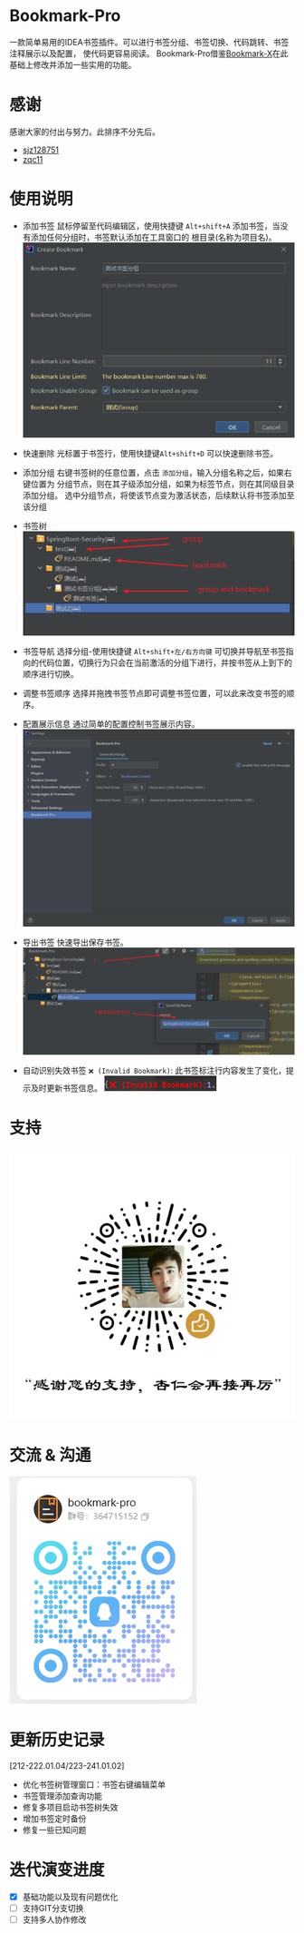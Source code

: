 # Bookmark-Pro

一款简单易用的IDEA书签插件。可以进行书签分组、书签切换、代码跳转、书签注释展示以及配置， 使代码更容易阅读。
Bookmark-Pro借鉴[Bookmark-X](https://plugins.jetbrains.com/plugin/22013-bookmark-x)在此基础上修改并添加一些实用的功能。

# 感谢

感谢大家的付出与努力。此排序不分先后。

- [sjz128751](https://github.com/sjz128751)
- [zqc11](https://github.com/zqc11)

# 使用说明

- 添加书签
  鼠标停留至代码编辑区，使用快捷键 `Alt+shift+A` 添加书签，当没有添加任何分组时，书签默认添加在工具窗口的 根目录(名称为项目名)。
  ![](./readme/create.png)

- 快速删除
  光标置于书签行，使用快捷键`Alt+shift+D` 可以快速删除书签。

- 添加分组
  右键书签树的任意位置，点击 `添加分组`，输入分组名称之后，如果右键位置为 分组节点，则在其子级添加分组，如果为标签节点，则在其同级目录添加分组。
  选中分组节点，将使该节点变为激活状态，后续默认将书签添加至该分组

- 书签树
  ![](./readme/tree.png)

- 书签导航
  选择分组-使用快捷键 `Alt+shift+左/右方向键` 可切换并导航至书签指向的代码位置，切换行为只会在当前激活的分组下进行，并按书签从上到下的顺序进行切换。

- 调整书签顺序
  选择并拖拽书签节点即可调整书签位置，可以此来改变书签的顺序。

- 配置展示信息
  通过简单的配置控制书签展示内容。
  ![](./readme/config.png)

- 导出书签
  快速导出保存书签。
  ![](./readme/export.png)

- 自动识别失效书签
  `❌ (Invalid Bookmark)`: 此书签标注行内容发生了变化，提示及时更新书签信息。
  ![](./readme/invalid.png)

# 支持

![](./readme/admire.png)

# 交流 & 沟通

![](./readme/qq_group.png)

# 更新历史记录

[212-222.01.04/223-241.01.02]

- 优化书签树管理窗口：书签右键编辑菜单
- 书签管理添加查询功能
- 修复多项目启动书签树失效
- 增加书签定时备份
- 修复一些已知问题

# 迭代演变进度

- [X] 基础功能以及现有问题优化
- [ ] 支持GIT分支切换
- [ ] 支持多人协作修改